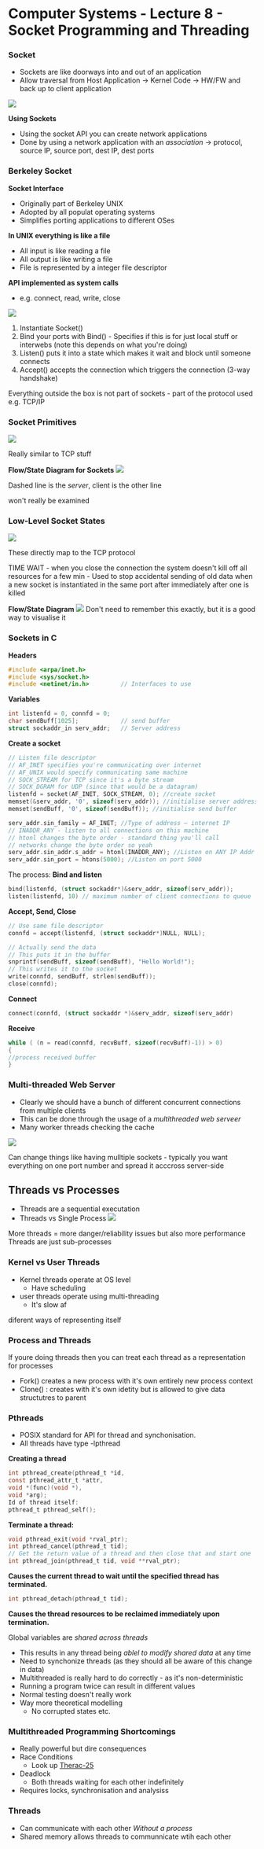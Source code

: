 # Computer Systems - Lecture 8 - Socket Programming and Threading

### Socket
- Sockets are like doorways into and out of an application
- Allow traversal from Host Application -> Kernel Code -> HW/FW and back up to client application

![](lec8/lec80.png)

**Using Sockets**
- Using the socket API you can create network applications
- Done by using a network application with an *association* -> protocol, source IP, source port, dest IP, dest ports

### Berkeley Socket
**Socket Interface**
- Originally part of Berkeley UNIX
- Adopted by all populat operating systems
- Simplifies porting applications to different OSes

**In UNIX everything is like a file**
- All input is like reading a file
- All output is like writing a file
- File is represented by a integer file descriptor

**API implemented as system calls**
- e.g. connect, read, write, close

![](lec8/lec81.png)

1. Instantiate Socket()
2. Bind your ports with Bind() - Specifies if this is for just local stuff or interwebs (note this depends on what you're doing)
3. Listen() puts it into a state which makes it wait and block until someone connects
4. Accept() accepts the connection which triggers the connection (3-way handshake)

Everything outside the box is not part of sockets - part of the protocol used e.g. TCP/IP

### Socket Primitives
![](lec8/lec82.png)

Really similar to TCP stuff

**Flow/State Diagram for Sockets**
![](lec8/lec83.png)

Dashed line is the *server*, client is the other line

won't really be examined

### Low-Level Socket States
![](lec8/lec84.png)

These directly map to the TCP protocol

TIME WAIT 
	- when you close the connection the system doesn't kill off all resources for a few min
	- Used to stop accidental sending of old data when a new socket is instantiated in the same port after immediately after one is killed

**Flow/State Diagram**
![](lec8/lec85.png)
Don't need to remember this exactly, but it is a good way to visualise it

### Sockets in C
**Headers**
``` C
#include <arpa/inet.h>
#include <sys/socket.h>
#include <netinet/in.h>			// Interfaces to use
```
**Variables**
``` C
int listenfd = 0, connfd = 0;
char sendBuff[1025]; 			// send buffer
struct sockaddr_in serv_addr;	// Server address
```
**Create a socket**
``` C
// Listen file descriptor
// AF_INET specifies you're communicating over internet
// AF_UNIX would specify communicating same machine
// SOCK_STREAM for TCP since it's a byte stream
// SOCK_DGRAM for UDP (since that would be a datagram) 
listenfd = socket(AF_INET, SOCK_STREAM, 0); //create socket
memset(&serv_addr, '0', sizeof(serv_addr)); //initialise server address
memset(sendBuff, '0', sizeof(sendBuff)); //initialise send buffer

serv_addr.sin_family = AF_INET; //Type of address – internet IP
// INADDR_ANY - listen to all connections on this machine
// htonl changes the byte order - standard thing you'll call
// networks change the byte order so yeah
serv_addr.sin_addr.s_addr = htonl(INADDR_ANY); //Listen on ANY IP Addr
serv_addr.sin_port = htons(5000); //Listen on port 5000
```

The process:
**Bind and listen**
``` C
bind(listenfd, (struct sockaddr*)&serv_addr, sizeof(serv_addr));
listen(listenfd, 10) // maximum number of client connections to queue
```
**Accept, Send, Close**
``` C
// Use same file descriptor
connfd = accept(listenfd, (struct sockaddr*)NULL, NULL);

// Actually send the data
// This puts it in the buffer
snprintf(sendBuff, sizeof(sendBuff), "Hello World!");
// This writes it to the socket
write(connfd, sendBuff, strlen(sendBuff));
close(connfd);
```
**Connect**
``` C
connect(connfd, (struct sockaddr *)&serv_addr, sizeof(serv_addr)
```
**Receive**
``` C
while ( (n = read(connfd, recvBuff, sizeof(recvBuff)-1)) > 0)
{
//process received buffer
}
```

### Multi-threaded Web Server
- Clearly we should have a bunch of different concurrent connections from multiple clients
- This can be done through the usage of a *multithreaded web serveer*
- Many worker threads checking the cache

![](lec8/lec86.png)

Can change things like having mulltiple sockets - typically you want everything on one port number and spread it acccross server-side

## Threads vs Processes
- Threads are a sequential executation
- Threads vs Single Process
![](lec8/lec87.png)

More threads = more danger/reliability issues but also more performance
Threads are just sub-processes

### Kernel vs User Threads
- Kernel threads operate at OS level
	- Have scheduling
- user threads operate using multi-threading
	- It's slow af

diferent ways of representing itself

### Process and Threads
If youre doing threads then you can treat each thread as a representation for processes
- Fork() creates a new process with it's own entirely new process context
- Clone() : creates with it's own idetity but is allowed to give data structutres to parent

### Pthreads
- POSIX standard for API for thread and synchonisation. 
- All threads have type -lpthread

**Creating a thread**
``` C
int pthread_create(pthread_t *id,
const pthread_attr_t *attr,
void *(func)(void *),
void *arg);
Id of thread itself:
pthread_t pthread_self();
```
**Terminate a thread:**
``` C
void pthread_exit(void *rval_ptr);
int pthread_cancel(pthread_t tid);
// Get the return value of a thread and then close that and start one
int pthread_join(pthread_t tid, void **rval_ptr);
```
**Causes the current thread to wait until the specified thread has
terminated.**
``` C
int pthread_detach(pthread_t tid);
```
**Causes the thread resources to be reclaimed immediately upon
termination.**


Global variables are *shared across threads*
- This results in any thread being *ablel to modify shared data* at any time
- Need to synchonize threads (as they should all be aware of this change in data)
- Multithreaded is really hard to do correctly - as it's non-deterministic
- Running a program twice can result in different values
- Normal testing doesn't really work
- Way more theoretical modelling
	- No corrupted states etc.

### Multithreaded Programming Shortcomings
- Really powerful but dire consequences
- Race Conditions
	- Look up [Therac-25](https://en.wikipedia.org/wiki/Therac-25)
- Deadlock
	- Both threads waiting for each other indefinitely
- Requires locks, synchronisation and analysiss

### Threads
- Can communicate with each other *Without a process*
- Shared memory allows threads to communnicate wtih each other
